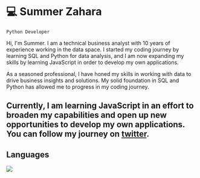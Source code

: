# :computer: Summer Zahara

`Python Developer`

Hi, I'm Summer. I am a technical business analyst with 10 years of experience working in the data space. I started my coding journey by learning SQL and Python for data analysis, and I am now expanding my skills by learning JavaScript in order to develop my own applications.

As a seasoned professional, I have honed my skills in working with data to drive business insights and solutions. My solid foundation in SQL and Python has allowed me to progress in my coding journey.

Currently, I am learning JavaScript in an effort to broaden my capabilities and open up new opportunities to develop my own applications. You can follow my journey on [twitter]( twitter.com/summerlearns).
----------------

## Languages
<a href="https://github.com/summerzahara/summerzahara">
  <img align="center" src="https://github-readme-stats.vercel.app/api/top-langs/?username=summerzahara&hide=java,html,tex&title_color=ffffff&text_color=c9cacc&icon_color=2bbc8a&bg_color=1d1f21&langs_count=3" />
</a>

<!--
## Stats
<a href="https://github.com/summerzahara/summerzahara">
  <img align="center" src="https://github-readme-stats.vercel.app/api?username=summerzahara&show_icons=true&line_height=27&count_private=true&title_color=ffffff&text_color=c9cacc&icon_color=2bbc8a&bg_color=1d1f21" alt="Martin's GitHub Stats" />
</a>
-->

<!--
![Summer's GitHub stats](https://github-readme-stats.vercel.app/api?username=summerzahara](https://github.com/summerzahara/github-readme-stats)

![](https://raw.githubusercontent.com/summerzahara/github-stats/master/generated/overview.svg#gh-dark-mode-only)
![](https://raw.githubusercontent.com/summerzahara/github-stats/master/generated/overview.svg#gh-light-mode-only)

![](https://raw.githubusercontent.com/summerzahara/github-stats/master/generated/languages.svg#gh-dark-mode-only)
![](https://raw.githubusercontent.com/summerzahara/github-stats/master/generated/languages.svg#gh-light-mode-only)
-->

<!--
**summerzahara/summerzahara** is a ✨ _special_ ✨ repository because its `README.md` (this file) appears on your GitHub profile.

Here are some ideas to get you started:

- 🔭 I’m currently working on ...
- 🌱 I’m currently learning ...
- 👯 I’m looking to collaborate on ...
- 🤔 I’m looking for help with ...
- 💬 Ask me about ...
- 📫 How to reach me: ...
- 😄 Pronouns: ...
- ⚡ Fun fact: ...
-->
